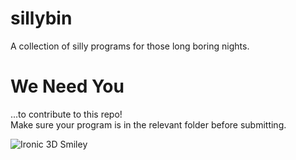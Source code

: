 # sillybin
A collection of silly programs for those long boring nights.

# We Need You
...to contribute to this repo!  
Make sure your program is in the relevant folder before submitting.

![Ironic 3D Smiley](http://origin.webcdn.theblackdesertonline.net/forum/service_live/monthly_04_2016/smiley_sunglasses.jpg.b1cbeb4c5466b080650ad4023963a876.jpg)

